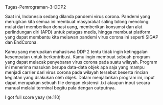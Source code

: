 Tugas-Pemrograman-3-DDP2

Saat ini, Indonesia sedang dilanda pandemi virus corona. Pandemi yang
merugikan kita semua ini membuat masyarakat saling tolong menolong mulai dari
memberikan donasi uang, memberikan konsumsi dan alat perlindungan diri (APD)
untuk petugas medis, hingga membuat platform yang dapat membantu kita melawan
pandemi virus corona ini seperti SIGAP dan EndCorona.

Kamu yang merupakan mahasiswa DDP 2 tentu tidak ingin ketinggalan
kesempatan untuk berkontribusi. Kamu ingin membuat sebuah program yang dapat
melacak penyebaran virus corona pada suatu wilayah. Program ini menerima masukan
berupa data-data objek apa saja yang mampu menjadi carrier dari virus corona pada
wilayah tersebut beserta rincian kegiatan yang dilakukan oleh objek. Dalam
menjalankan program ini, input dapat merupakan sebuah file dengan ekstensi .txt
ataupun input secara manual melalui terminal begitu pula dengan outputnya.

I got full score yeay (re:110)